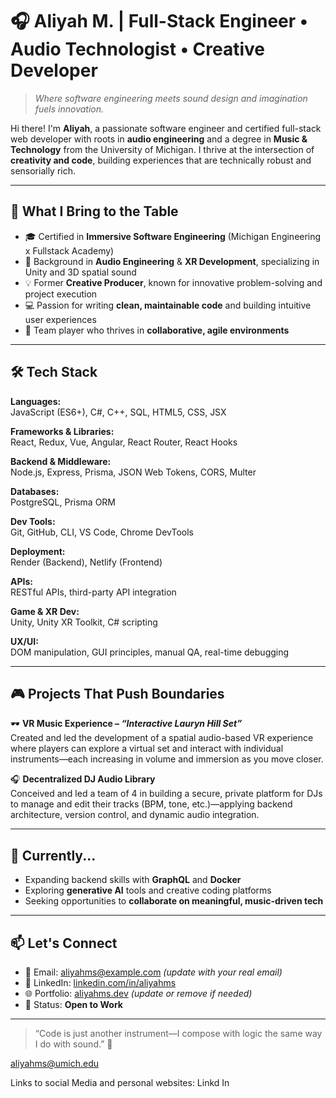 # 🎧 Aliyah M. | Full-Stack Engineer • Audio Technologist • Creative Developer

> *Where software engineering meets sound design and imagination fuels innovation.*

Hi there! I'm **Aliyah**, a passionate software engineer and certified full-stack web developer with roots in **audio engineering** and a degree in **Music & Technology** from the University of Michigan. I thrive at the intersection of **creativity and code**, building experiences that are technically robust and sensorially rich.

---

## 🚀 What I Bring to the Table

- 🎓 Certified in **Immersive Software Engineering** (Michigan Engineering x Fullstack Academy)
- 🎵 Background in **Audio Engineering** & **XR Development**, specializing in Unity and 3D spatial sound
- 💡 Former **Creative Producer**, known for innovative problem-solving and project execution
- 💻 Passion for writing **clean, maintainable code** and building intuitive user experiences
- 🤝 Team player who thrives in **collaborative, agile environments**

---

## 🛠️ Tech Stack

**Languages:**  
JavaScript (ES6+), C#, C++, SQL, HTML5, CSS, JSX  

**Frameworks & Libraries:**  
React, Redux, Vue, Angular, React Router, React Hooks  

**Backend & Middleware:**  
Node.js, Express, Prisma, JSON Web Tokens, CORS, Multer  

**Databases:**  
PostgreSQL, Prisma ORM  

**Dev Tools:**  
Git, GitHub, CLI, VS Code, Chrome DevTools  

**Deployment:**  
Render (Backend), Netlify (Frontend)  

**APIs:**  
RESTful APIs, third-party API integration  

**Game & XR Dev:**  
Unity, Unity XR Toolkit, C# scripting  

**UX/UI:**  
DOM manipulation, GUI principles, manual QA, real-time debugging  

---

## 🎮 Projects That Push Boundaries

🕶️ **VR Music Experience – *“Interactive Lauryn Hill Set”***  
Created and led the development of a spatial audio-based VR experience where players can explore a virtual set and interact with individual instruments—each increasing in volume and immersion as you move closer.

🎧 **Decentralized DJ Audio Library**  
Conceived and led a team of 4 in building a secure, private platform for DJs to manage and edit their tracks (BPM, tone, etc.)—applying backend architecture, version control, and dynamic audio integration.

<!-- Add your real project links if available -->

---

## 🌱 Currently...

- Expanding backend skills with **GraphQL** and **Docker**
- Exploring **generative AI** tools and creative coding platforms
- Seeking opportunities to **collaborate on meaningful, music-driven tech**

---

## 📫 Let's Connect

- 📧 Email: aliyahms@example.com *(update with your real email)*  
- 💼 LinkedIn: [linkedin.com/in/aliyahms](https://linkedin.com/in/aliyahms)  
- 🌐 Portfolio: [aliyahms.dev](https://aliyahms.dev) *(update or remove if needed)*  
- 🔎 Status: **Open to Work**

---

> “Code is just another instrument—I compose with logic the same way I do with sound.” 🎼

aliyahms@umich.edu

Links to social Media and personal websites:
Linkd In
